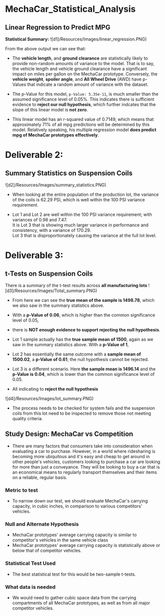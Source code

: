 # MechaCar_Statistical_Analysis  

## Linear Regression to Predict MPG

**Statistical Summary:** 
![d1]/Resources/Images/linear_regression.PNG)

From the above output we can see that:

 - The **vehicle length**, and **ground clearance** are statistically likely to provide non-random amounts of variance to the model. 
That is to say, the vehicle length and vehicle ground clearance have a significant impact on miles per gallon on the MechaCar prototype. Conversely,
the **vehicle weight**, **spoiler angle**, and **All Wheel Drive** (AWD) have p-Values that indicate a random amount of variance with the dataset.  

 - The p-Value for this model, ```p-Value: 5.35e-11```, is much smaller than the assumed significance level of 0.05%. 
	This indicates there is sufficient evidence to **reject our null hypothesis**, which further indcates that the slope of this linear model is **not zero**.


 -  This linear model has an r-squared value of 0.7149, which means that approximately 71% of all mpg predictions will be determined by this model. 
	Relatively speaking, his multiple regression model **does predict mpg of MechaCar prototypes effectively**. 




# Deliverable 2:  

## Summary Statistics on Suspension Coils

![d2]/Resources/Images/summary_statistics.PNG)

 - When looking at the entire population of the production lot, the variance of the coils is 62.29 PSI, which is well within the 100 PSI variance requirement.  

 -  Lot 1 and Lot 2 are well within the 100 PSI variance requirement; with variances of 0.98 and 7.47.  
	It is Lot 3 that is showing much larger variance in performance and consistency, with a variance of 170.29.  
	Lot 3 that is disproportionately causing the variance at the full lot level.  




# Deliverable 3:  
## t-Tests on Suspension Coils

There is a summary of the t-test results across **all manufacturing lots**
![d3]/Resources/Images/Total_summary.PNG)

 - From here we can see the **true mean of the sample is 1498.78**, which we also saw in the summary statistics above.  
 - With a **p-Value of 0.06**, which is higher than the common significance level of 0.05, 
 - there is **NOT enough evidence to support rejecting the null hypothesis**.  

 - Lot 1 sample actually has the **true sample mean of 1500**, again as we saw in the summary statistics above. With a **p-Value of 1**, 
 - Lot 2 has essentially the same outcome with a **sample mean of 1500.02**, a **p-Value of 0.61**; the null hypothesis cannot be rejected.
 - Lot 3 is a different scenario. Here **the sample mean is 1496.14** and the **p-Value is 0.04**, which is lower than the common significance level of 0.05.  
 - All indicating to **reject the null hypothesis** 

![d4]/Resources/Images/lot_summary.PNG)

 - The process needs to be checked for system fails and the suspension coils from this lot need to be inspected to remove those not meeting quality criteria.

## Study Design: MechaCar vs Competition
 - There are many factors that consumers take into consideration when evaluating a car to purchase. However, 
	in a world where ridesharing is becoming more ubiquitous and it's easy and cheap to get around in other people's vehicles, 
	customers looking to purchase a car are looking for more than just a conveyance. They will be looking to buy a car 
	that is an economical means to regularly transport themselves and their items on a reliable, regular basis.
### Metric to test
 - To narrow down our test, we should evaluate MechaCar's carrying capacity, in cubic inches, in comparison to various competitors' vehicles.
### Null and Alternate Hypothesis
 - MechaCar prototypes' average carrying capacity is similar to competitor's vehicles in the same vehicle class
 - MechaCar prototypes' average carrying capacity is statistically above or below that of competitor vehicles.
### Statistical Test Used
 - The best statistical test for this would be two-sample t-tests.
### What data is needed
 - We would need to gather cubic space data from the carrying compartments of all MechaCar prototypes, as well as from all major competitor vehicles.
